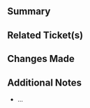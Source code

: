 ## Summary

<!-- A brief explanation of the purpose of this PR -->

## Related Ticket(s)

<!-- Link to Jira -->

## Changes Made

<!-- A detailed explanation of the changes made -->


## Additional Notes

- ...
